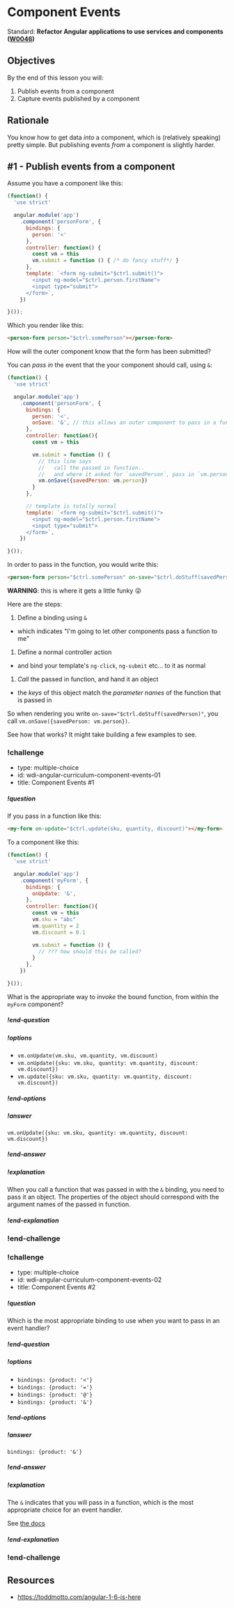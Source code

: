 # Component Events

Standard: **Refactor Angular applications to use services and components (<a href="#">W0046</a>)**

## Objectives

By the end of this lesson you will:

1. Publish events from a component
1. Capture events published by a component

## Rationale

You know how to get data _into_ a component, which is (relatively speaking) pretty simple.  But publishing events _from_ a component is slightly harder.

## #1 - Publish events from a component

Assume you have a component like this:

```js
(function() {
  'use strict'

  angular.module('app')
    .component('personForm', {
      bindings: {
        person: '<'
      },
      controller: function() {
        const vm = this
        vm.submit = function () { /* do fancy stuff*/ }
      },
      template: `<form ng-submit="$ctrl.submit()">
        <input ng-model="$ctrl.person.firstName">
        <input type="submit">
      </form>`,
    })

}());
```

Which you render like this:

```html
<person-form person="$ctrl.somePerson"></person-form>
```

How will the outer component know that the form has been submitted?

You can _pass in_ the event that the your component should call, using `&`:

```js
(function() {
  'use strict'

  angular.module('app')
    .component('personForm', {
      bindings: {
        person: '<',
        onSave: '&', // this allows an outer component to pass in a function, basically
      },
      controller: function(){
        const vm = this

        vm.submit = function () {
          // this line says
          //   call the passed in function..
          //   and where it asked for `savedPerson`, pass in `vm.person`
          vm.onSave({savedPerson: vm.person})
        }
      },

      // template is totally normal
      template: `<form ng-submit="$ctrl.submit()">
        <input ng-model="$ctrl.person.firstName">
        <input type="submit">
      </form>`,
    })

}());
```

In order to pass in the function, you would write this:

```html
<person-form person="$ctrl.somePerson" on-save="$ctrl.doStuff(savedPerson)"></person-form>
```

**WARNING**: this is where it gets a little funky 😜

Here are the steps:

1. Define a binding using `&`
  - which indicates "I'm going to let other components pass a function to me"
1. Define a normal controller action
  - and bind your template's `ng-click`, `ng-submit` etc... to it as normal
1. _Call_ the passed in function, and hand it an object
  - the _keys_ of this object match the _parameter names_ of the function that is passed in

So when rendering you write `on-save="$ctrl.doStuff(savedPerson)"`, you call `vm.onSave({savedPerson: vm.person})`.

See how that works?  It might take building a few examples to see.


### !challenge
* type: multiple-choice
* id: wdi-angular-curriculum-component-events-01
* title: Component Events #1

##### !question
If you pass in a function like this:

```html
<my-form on-update="$ctrl.update(sku, quantity, discount)"></my-form>
```

To a component like this:

```js
(function() {
  'use strict'

  angular.module('app')
    .component('myForm', {
      bindings: {
        onUpdate: '&',
      },
      controller: function(){
        const vm = this
        vm.sku = "abc"
        vm.quantity = 2
        vm.discount = 0.1

        vm.submit = function () {
          // ??? how should this be called?
        }
      },
    })

}());
```

What is the appropriate way to _invoke_ the bound function, from within the `myForm` component?
##### !end-question

##### !options
- `vm.onUpdate(vm.sku, vm.quantity, vm.discount)`
- `vm.onUpdate({sku: vm.sku, quantity: vm.quantity, discount: vm.discount})`
- `vm.update({sku: vm.sku, quantity: vm.quantity, discount: vm.discount})`
##### !end-options

##### !answer
`vm.onUpdate({sku: vm.sku, quantity: vm.quantity, discount: vm.discount})`
##### !end-answer

##### !explanation
When you call a function that was passed in with the `&` binding, you need to pass it an object.  The properties of the object should correspond with the argument names of the passed in function.
##### !end-explanation
### !end-challenge


### !challenge
* type: multiple-choice
* id: wdi-angular-curriculum-component-events-02
* title: Component Events #2

##### !question
Which is the most appropriate binding to use when you want to pass in an event handler?
##### !end-question

##### !options
- `bindings: {product: '<'}`
- `bindings: {product: '='}`
- `bindings: {product: '@'}`
- `bindings: {product: '&'}`
##### !end-options

##### !answer
`bindings: {product: '&'}`
##### !end-answer

##### !explanation
The `&` indicates that you will pass in a function, which is the most appropriate choice for an event handler.

See [the docs](https://docs.angularjs.org/api/ng/service/$compile#-scope-)
##### !end-explanation
### !end-challenge


## Resources

- https://toddmotto.com/angular-1-6-is-here
